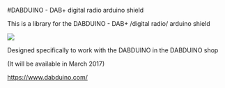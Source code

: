 #DABDUINO - DAB+ digital radio arduino shield

This is a library for the DABDUINO - DAB+ /digital radio/ arduino shield

[<img src="https://img.youtube.com/vi/LBgsKTtB7Bs/0.jpg">](https://www.youtube.com/watch?v=LBgsKTtB7Bs)

Designed specifically to work with the DABDUINO in the DABDUINO shop 

(It will be available in March 2017)

https://www.dabduino.com/
